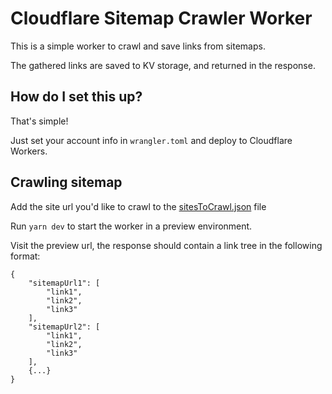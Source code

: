 # Cloudflare Sitemap Crawler Worker

This is a simple worker to crawl and save links from sitemaps.

The gathered links are saved to KV storage, and returned in the response.

## How do I set this up?

That's simple!

Just set your account info in `wrangler.toml` and deploy to Cloudflare Workers.

## Crawling sitemap

Add the site url you'd like to crawl to the [sitesToCrawl.json](/sitesToCrawl.json) file

Run `yarn dev` to start the worker in a preview environment.

Visit the preview url, the response should contain a link tree in the following format:

```
{
    "sitemapUrl1": [
        "link1",
        "link2",
        "link3"
    ],
    "sitemapUrl2": [
        "link1",
        "link2",
        "link3"
    ],
    {...}
}
```
